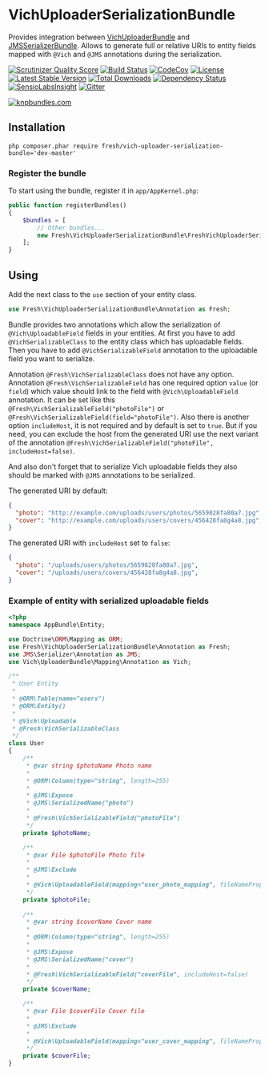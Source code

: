 # VichUploaderSerializationBundle

Provides integration between [VichUploaderBundle](https://github.com/dustin10/VichUploaderBundle "VichUploaderBundle") and
[JMSSerializerBundle](https://github.com/dustin10/VichUploaderBundle "JMSSerializerBundle").
Allows to generate full or relative URIs to entity fields mapped with `@Vich` and `@JMS` annotations during the serialization.

[![Scrutinizer Quality Score](https://img.shields.io/scrutinizer/g/fre5h/VichUploaderSerializationBundle.svg?style=flat-square)](https://scrutinizer-ci.com/g/fre5h/VichUploaderSerializationBundle/)
[![Build Status](https://img.shields.io/travis/fre5h/VichUploaderSerializationBundle.svg?style=flat-square)](https://travis-ci.org/fre5h/VichUploaderSerializationBundle)
[![CodeCov](https://img.shields.io/codecov/c/github/fre5h/VichUploaderSerializationBundle.svg?style=flat-square)](https://codecov.io/github/fre5h/VichUploaderSerializationBundle)
[![License](https://img.shields.io/packagist/l/fresh/vich-uploader-serialization-bundle.svg?style=flat-square)](https://packagist.org/packages/fresh/vich-uploader-serialization-bundle)
[![Latest Stable Version](https://img.shields.io/packagist/v/fresh/vich-uploader-serialization-bundle.svg?style=flat-square)](https://packagist.org/packages/fresh/vich-uploader-serialization-bundle)
[![Total Downloads](https://img.shields.io/packagist/dt/fresh/vich-uploader-serialization-bundle.svg?style=flat-square)](https://packagist.org/packages/fresh/vich-uploader-serialization-bundle)
[![Dependency Status](https://www.versioneye.com/user/projects/565a0f4b036c32003d000008/badge.svg?style=flat)](https://www.versioneye.com/user/projects/565a0f4b036c32003d000008)
[![SensioLabsInsight](https://img.shields.io/sensiolabs/i/a40e1ac6-3b2b-4405-b7c5-53d020a5cf93.svg?style=flat-square)](https://insight.sensiolabs.com/projects/a40e1ac6-3b2b-4405-b7c5-53d020a5cf93)
[![Gitter](https://img.shields.io/badge/gitter-join%20chat-brightgreen.svg?style=flat-square)](https://gitter.im/fre5h/VichUploaderSerializationBundle?utm_source=badge&utm_medium=badge&utm_campaign=pr-badge&utm_content=badge)

[![knpbundles.com](http://knpbundles.com/fre5h/VichUploaderSerializationBundle/badge-short)](http://knpbundles.com/fre5h/VichUploaderSerializationBundle)

## Installation

```php composer.phar require fresh/vich-uploader-serialization-bundle='dev-master'```

### Register the bundle

To start using the bundle, register it in `app/AppKernel.php`:

```php
public function registerBundles()
{
    $bundles = [
        // Other bundles...
        new Fresh\VichUploaderSerializationBundle\FreshVichUploaderSerializationBundle(),
    ];
}
```

## Using

Add the next class to the `use` section of your entity class.

```php
use Fresh\VichUploaderSerializationBundle\Annotation as Fresh;
```

Bundle provides two annotations which allow the serialization of `@Vich\UploadableField` fields in your entities.
At first you have to add `@VichSerializableClass` to the entity class which has uploadable fields.
Then you have to add `@VichSerializableField` annotation to the uploadable field you want to serialize.

Annotation `@Fresh\VichSerializableClass` does not have any option.  
Annotation `@Fresh\VichSerializableField` has one required option `value` (or `field`) which value should link to the field with `@Vich\UploadableField` annotation.
It can be set like this `@Fresh\VichSerializableField("photoFile")` or `@Fresh\VichSerializableField(field="photoFile")`.
Also there is another option `includeHost`, it is not required and by default is set to `true`.
But if you need, you can exclude the host from the generated URI use the next variant of the annotation `@Fresh\VichSerializableField("photoFile", includeHost=false)`.

And also don't forget that to serialize Vich uploadable fields they also should be marked with `@JMS` annotations to be serialized.

The generated URI by default:

```json
{
  "photo": "http://example.com/uploads/users/photos/5659828fa80a7.jpg",
  "cover": "http://example.com/uploads/users/covers/456428fa8g4a8.jpg",
}
```

The generated URI with `includeHost` set to `false`:

```json
{
  "photo": "/uploads/users/photos/5659828fa80a7.jpg",
  "cover": "/uploads/users/covers/456428fa8g4a8.jpg",
}
```

### Example of entity with serialized uploadable fields

```php
<?php
namespace AppBundle\Entity;

use Doctrine\ORM\Mapping as ORM;
use Fresh\VichUploaderSerializationBundle\Annotation as Fresh;
use JMS\Serializer\Annotation as JMS;
use Vich\UploaderBundle\Mapping\Annotation as Vich;

/**
 * User Entity
 *
 * @ORM\Table(name="users")
 * @ORM\Entity()
 *
 * @Vich\Uploadable
 * @Fresh\VichSerializableClass
 */
class User
{
    /**
     * @var string $photoName Photo name
     *
     * @ORM\Column(type="string", length=255)
     *
     * @JMS\Expose
     * @JMS\SerializedName("photo")
     *
     * @Fresh\VichSerializableField("photoFile")
     */
    private $photoName;

    /**
     * @var File $photoFile Photo file
     *
     * @JMS\Exclude
     *
     * @Vich\UploadableField(mapping="user_photo_mapping", fileNameProperty="photoName")
     */
    private $photoFile;
    
    /**
     * @var string $coverName Cover name
     *
     * @ORM\Column(type="string", length=255)
     *
     * @JMS\Expose
     * @JMS\SerializedName("cover")
     *
     * @Fresh\VichSerializableField("coverFile", includeHost=false)
     */
    private $coverName;

    /**
     * @var File $coverFile Cover file
     *
     * @JMS\Exclude
     *
     * @Vich\UploadableField(mapping="user_cover_mapping", fileNameProperty="coverName")
     */
    private $coverFile;    
}
```
